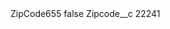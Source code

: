<?xml version="1.0" encoding="UTF-8"?>
<CustomMetadata xmlns="http://soap.sforce.com/2006/04/metadata" xmlns:xsi="http://www.w3.org/2001/XMLSchema-instance" xmlns:xsd="http://www.w3.org/2001/XMLSchema">
    <label>ZipCode655</label>
    <protected>false</protected>
    <values>
        <field>Zipcode__c</field>
        <value xsi:type="xsd:string">22241</value>
    </values>
</CustomMetadata>
